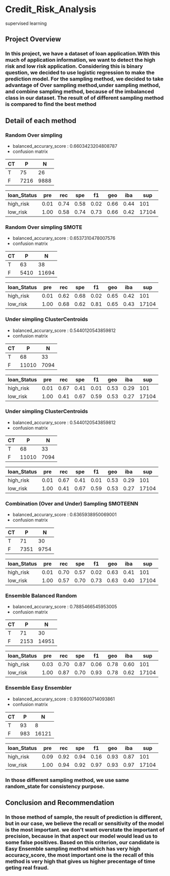 # Credit_Risk_Analysis
supervised learning
## Project Overview
### In this project, we have a dataset of loan application.With this much of application information, we want to detect the high risk and low risk application. Considering this is binary question, we decided to use logistic regression to make the prediction model. For the sampling method, we decided to take advantage of Over sampling method,under sampling method, and combine sampling method, because of the imbalanced class in our dataset.  The result of of different sampling method is compared to find the best method

## Detail of each method
### 
### Random Over simpling
* balanced_accurary_score : 0.6603423204808787
* confusion matrix 

CT  | P   | N
-----|-----|------
T    |75   | 26
F    |7216 | 9888
 
 
loan_Status |   pre   |    rec   |    spe    |    f1     |  geo    |   iba  |     sup
------------|---------|----------|-----------|-----------|---------|--------|----------
high_risk   |   0.01  |   0.74   |   0.58    |  0.02     | 0.66    |  0.44  |     101
low_risk    |   1.00  |   0.58   |   0.74    |  0.73     | 0.66    |  0.42  |   17104

### Random Over simpling SMOTE
* balanced_accurary_score : 0.6537310478007576
* confusion matrix 

CT  | P   | N
-----|-----|------
T    |63  | 38
F    |5410 | 11694
 
loan_Status |   pre   |    rec   |    spe    |    f1     |  geo    |   iba  |     sup
------------|---------|----------|-----------|-----------|---------|--------|----------
high_risk   |   0.01  |   0.62   |   0.68    |  0.02     | 0.65    |  0.42  |     101
low_risk    |   1.00  |   0.68   |   0.62    |  0.81     | 0.65    |  0.43  |   17104

### Under simpling ClusterCentroids
* balanced_accurary_score : 0.5440120543859812
* confusion matrix 

CT  | P   | N
-----|-----|------
T    |68  | 33
F    |11010 | 7094
 
loan_Status |   pre   |    rec   |    spe    |    f1     |  geo    |   iba  |     sup
------------|---------|----------|-----------|-----------|---------|--------|----------
high_risk   |   0.01  |   0.67   |   0.41    |  0.01     | 0.53    |  0.29  |     101
low_risk    |   1.00  |   0.41   |   0.67    |  0.59     | 0.53    |  0.27  |   17104        
   
   
### Under simpling ClusterCentroids
* balanced_accurary_score : 0.5440120543859812
* confusion matrix 

CT  | P   | N
-----|-----|------
T    |68  | 33
F    |11010 | 7094
 
loan_Status |   pre   |    rec   |    spe    |    f1     |  geo    |   iba  |     sup
------------|---------|----------|-----------|-----------|---------|--------|----------
high_risk   |   0.01  |   0.67   |   0.41    |  0.01     | 0.53    |  0.29  |     101
low_risk    |   1.00  |   0.41   |   0.67    |  0.59     | 0.53    |  0.27  |   17104   
   
### Combination (Over and Under) Sampling SMOTEENN
* balanced_accurary_score : 0.6365938950069001
* confusion matrix 

CT  | P   | N
-----|-----|------
T    |71  | 30
F    |7351 | 9754
 
loan_Status |   pre   |    rec   |    spe    |    f1     |  geo    |   iba  |     sup
------------|---------|----------|-----------|-----------|---------|--------|----------
high_risk   |   0.01  |   0.70   |   0.57    |  0.02     | 0.63    |  0.41  |     101
low_risk    |   1.00  |   0.57   |   0.70    |  0.73     | 0.63    |  0.40  |   17104   

### Ensemble Balanced Random 
* balanced_accurary_score : 0.7885466545953005
* confusion matrix 

CT  | P   | N
-----|-----|------
T    |71  | 30
F    |2153 | 14951
 
loan_Status |   pre   |    rec   |    spe    |    f1     |  geo    |   iba  |     sup
------------|---------|----------|-----------|-----------|---------|--------|----------
high_risk   |   0.03  |   0.70   |   0.87    |  0.06     | 0.78    |  0.60  |     101
low_risk    |   1.00  |   0.87   |   0.70    |  0.93     | 0.78    |  0.62  |   17104 

### Ensemble Easy Ensembler 
* balanced_accurary_score : 0.9316600714093861
* confusion matrix 

CT  | P   | N
-----|-----|------
T    |93  | 8
F    |983 | 16121
 
loan_Status |   pre   |    rec   |    spe    |    f1     |  geo    |   iba  |     sup
------------|---------|----------|-----------|-----------|---------|--------|----------
high_risk   |   0.09  |   0.92   |   0.94    |  0.16     | 0.93    |  0.87  |     101
low_risk    |   1.00  |   0.94   |   0.92    |  0.97     | 0.93    |  0.97  |   17104 

### In those different sampling method, we use same random_state for consistency purpose.

## Conclusion and Recommendation
### In those method of sample, the result of prediction is different, but in our case, we believe the recall or sensitivity of the model is the most important. we don't want overstate the important of precision, because in that aspect our model would lead us to some false positives. Based on this criterion, our candidate is Easy Ensemble sampling method which has very high accuracy_score, the most important one is the recall of this method is very high that gives us higher precentage of time geting real fraud.
   
